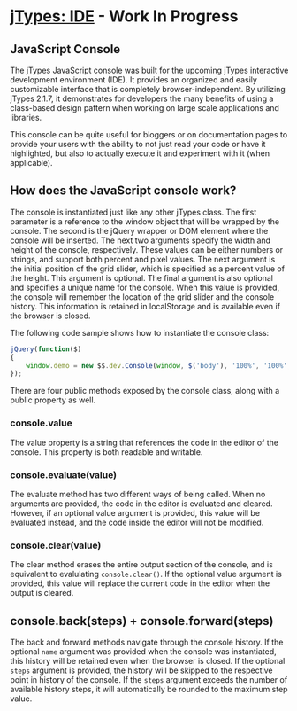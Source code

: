 # [jTypes: IDE](http://www.jTypes.com/develop) - Work In Progress

## JavaScript Console

The jTypes JavaScript console was built for the upcoming jTypes interactive development environment (IDE). It provides an organized and easily customizable interface that is completely browser-independent. By utilizing jTypes 2.1.7, it demonstrates for developers the many benefits of using a class-based design pattern when working on large scale applications and libraries.

This console can be quite useful for bloggers or on documentation pages to provide your users with the ability to not just read your code or have it highlighted, but also to actually execute it and experiment with it (when applicable).

## How does the JavaScript console work?

The console is instantiated just like any other jTypes class. The first parameter is a reference to the window object that will be wrapped by the console. The second is the jQuery wrapper or DOM element where the console will be inserted. The next two arguments specify the width and height of the console, respectively. These values can be either numbers or strings, and support both percent and pixel values. The next argument is the initial position of the grid slider, which is specified as a percent value of the height. This argument is optional. The final argument is also optional and specifies a unique name for the console. When this value is provided, the console will remember the location of the grid slider and the console history. This information is retained in localStorage and is available even if the browser is closed.

The following code sample shows how to instantiate the console class:

```javascript
jQuery(function($)
{
    window.demo = new $$.dev.Console(window, $('body'), '100%', '100%', 75, 'demo');
});
```

There are four public methods exposed by the console class, along with a public property as well.

### console.value

The value property is a string that references the code in the editor of the console. This property is both readable and writable.

### console.evaluate(value)

The evaluate method has two different ways of being called. When no arguments are provided, the code in the editor is evaluated and cleared. However, if an optional value argument is provided, this value will be evaluated instead, and the code inside the editor will not be modified.

### console.clear(value)

The clear method erases the entire output section of the console, and is equivalent to evalulating `console.clear()`. If the optional value argument is provided, this value will replace the current code in the editor when the output is cleared.

## console.back(steps) + console.forward(steps)

The back and forward methods navigate through the console history. If the optional `name` argument was provided when the console was instantiated, this history will be retained even when the browser is closed. If the optional `steps` argument is provided, the history will be skipped to the respective point in history of the console. If the `steps` argument exceeds the number of available history steps, it will automatically be rounded to the maximum step value.
